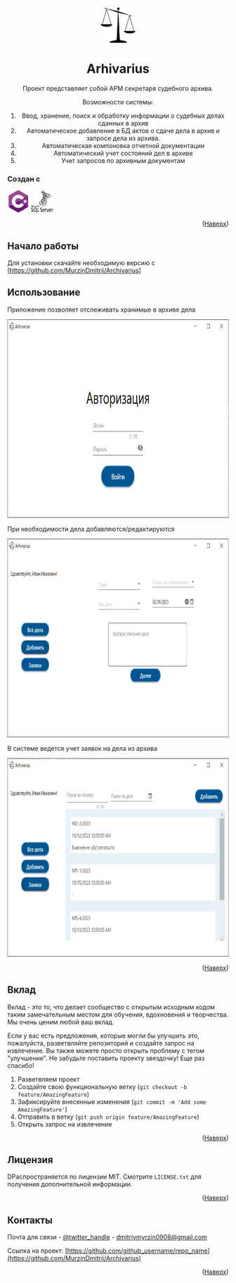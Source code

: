 <!-- Improved compatibility of back to top link: See: https://github.com/othneildrew/Best-README-Template/pull/73 -->
<a name="readme-top"></a>
<!--
*** Thanks for checking out the Best-README-Template. If you have a suggestion
*** that would make this better, please fork the repo and create a pull request
*** or simply open an issue with the tag "enhancement".
*** Don't forget to give the project a star!
*** Thanks again! Now go create something AMAZING! :D
-->



<!-- PROJECT SHIELDS -->
<!--
*** I'm using markdown "reference style" links for readability.
*** Reference links are enclosed in brackets [ ] instead of parentheses ( ).
*** See the bottom of this document for the declaration of the reference variables
*** for contributors-url, forks-url, etc. This is an optional, concise syntax you may use.
*** https://www.markdownguide.org/basic-syntax/#reference-style-links
-->



<!-- PROJECT LOGO -->
<br />
<div align="center">
  <a href="https://github.com/github_username/repo_name">
    <img src="Images/logo.png" alt="Logo" width="80" height="80">
  </a>
  <h1>
    Arhivarius
  </h1>
  <p>
    Проект представляет собой АРМ секретаря судебного архива.
  </p>
  <p>
    Возможности системы:    
  </p>
  <ol>
    <li>Ввод, хранение, поиск и обработку информации о судебных делах сданных в архив</li>
    <li>Автоматическое добавление в БД актов о сдаче дела в архив и запросе дела из архива.</li>
    <li>Автоматическая компоновка отчетной документации</li>
    <li>Автоматический учет состояний дел в архиве</li>
    <li>Учет запросов по архивным документам</li>
  </ol>
</div>





### Создан с

<img src="Images/sharplogo.png" alt="AllCasePage" width="50" height="50" href="https://learn.microsoft.com/ru-ru/dotnet/csharp/">
<img src="Images/mssqllogo.png" alt="AllCasePage" width="50" height="50" href="https://www.microsoft.com/ru-ru/sql-server/">

<p align="right">(<a href="#readme-top">Наверх</a>)</p>



<!-- GETTING STARTED -->
## Начало работы

Для установки скачайте необходимую версию с [https://github.com/MurzinDmitrii/Archivarius]



<!-- USAGE EXAMPLES -->
## Использование

Приложение позволяет отслеживать хранимые в архиве дела

<img src="Images/allcasepagephoto.png" alt="AllCasePage" width="800" height="450">

При необходимости дела добавляются/редактируются

<img src="Images/addcasepagephoto.png" alt="AddCasePage" width="800" height="450">

В системе ведется учет заявок на дела из архива

<img src="Images/allquerypagephoto.png" alt="AllQueryPage" width="800" height="450">



<p align="right">(<a href="#readme-top">Наверх</a>)</p>




<!-- CONTRIBUTING -->
## Вклад

Вклад - это то, что делает сообщество с открытым исходным кодом таким замечательным местом для обучения, вдохновения и творчества. Мы очень ценим любой ваш вклад.

Если у вас есть предложения, которые могли бы улучшить это, пожалуйста, разветвляйте репозиторий и создайте запрос на извлечение. Вы также можете просто открыть проблему с тегом "улучшение". Не забудьте поставить проекту звездочку! Еще раз спасибо!

1. Разветвляем проект
2. Создайте свою функциональную ветку (`git checkout -b feature/AmazingFeature`)
3. Зафиксируйте внесенные изменения (`git commit -m 'Add some AmazingFeature'`)
4. Отправить в ветку (`git push origin feature/AmazingFeature`)
5. Открыть запрос на извлечение

<p align="right">(<a href="#readme-top">Наверх</a>)</p>



<!-- LICENSE -->
## Лицензия

DРаспространяется по лицензии MIT. Смотрите `LICENSE.txt` для получения дополнительной информации.

<p align="right">(<a href="#readme-top">Наверх</a>)</p>



<!-- CONTACT -->
## Контакты

Почта для связи - [@twitter_handle](https://twitter.com/twitter_handle) - dmitriymyrzin0908@gmail.com

Ссылка на проект: [https://github.com/github_username/repo_name](https://github.com/MurzinDmitrii/Archivarius)

<p align="right">(<a href="#readme-top">Наверх</a>)</p>



<!-- MARKDOWN LINKS & IMAGES -->
<!-- https://www.markdownguide.org/basic-syntax/#reference-style-links -->
[contributors-shield]: https://img.shields.io/github/contributors/github_username/repo_name.svg?style=for-the-badge
[contributors-url]: https://github.com/github_username/repo_name/graphs/contributors
[forks-shield]: https://img.shields.io/github/forks/github_username/repo_name.svg?style=for-the-badge
[forks-url]: https://github.com/github_username/repo_name/network/members
[stars-shield]: https://img.shields.io/github/stars/github_username/repo_name.svg?style=for-the-badge
[stars-url]: https://github.com/github_username/repo_name/stargazers
[issues-shield]: https://img.shields.io/github/issues/github_username/repo_name.svg?style=for-the-badge
[issues-url]: https://github.com/github_username/repo_name/issues
[license-shield]: https://img.shields.io/github/license/github_username/repo_name.svg?style=for-the-badge
[license-url]: https://github.com/github_username/repo_name/blob/master/LICENSE.txt
[linkedin-shield]: https://img.shields.io/badge/-LinkedIn-black.svg?style=for-the-badge&logo=linkedin&colorB=555
[linkedin-url]: https://linkedin.com/in/linkedin_username
[product-screenshot]: images/screenshot.png
[sharplogo]: image/sharplogo.png
[sharp-url]: https://learn.microsoft.com/ru-ru/dotnet/csharp/
[mssqllogo]: https://img.shields.io/badge/React-20232A?style=for-the-badge&logo=react&logoColor=61DAFB
[mssql-url]: https://www.microsoft.com/ru-ru/sql-server/
[allcasepagephoto]: image/allcasepagephoto.png
[addcasepagephoto]: image/addcasepagephoto.png
[allquerypagephoto]: image/allquerypagephoto.png